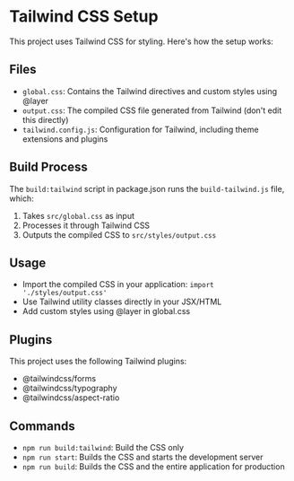 # Tailwind CSS Setup

This project uses Tailwind CSS for styling. Here's how the setup works:

## Files

- `global.css`: Contains the Tailwind directives and custom styles using @layer
- `output.css`: The compiled CSS file generated from Tailwind (don't edit this directly)
- `tailwind.config.js`: Configuration for Tailwind, including theme extensions and plugins

## Build Process

The `build:tailwind` script in package.json runs the `build-tailwind.js` file, which:
1. Takes `src/global.css` as input
2. Processes it through Tailwind CSS
3. Outputs the compiled CSS to `src/styles/output.css`

## Usage

- Import the compiled CSS in your application: `import './styles/output.css'`
- Use Tailwind utility classes directly in your JSX/HTML
- Add custom styles using @layer in global.css

## Plugins

This project uses the following Tailwind plugins:
- @tailwindcss/forms
- @tailwindcss/typography
- @tailwindcss/aspect-ratio

## Commands

- `npm run build:tailwind`: Build the CSS only
- `npm run start`: Builds the CSS and starts the development server
- `npm run build`: Builds the CSS and the entire application for production
